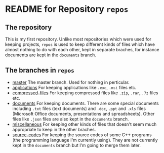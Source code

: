 # README for Repository `repos`
## The repository
This is my first repository. Unlike most repositories which were used for keeping projects, `repos` is used to keep different kinds of files which have almost nothing to do with each other, kept in separate braches, for instance documents are kept in the `documents` branch.

## The branches in `repos`
* [master](https://github.com/medoric/repos/tree/master)
The master branch. Used for nothing in perticular.
* [applications](https://github.com/medoric/repos/tree/applications)
For keeping applications like `.exe`, `.msi` files etc.
* [compressed-files](https://github.com/medoric/repos/tree/compressed-files)
For keeping compressed files like `.zip`, `.rar`, `.7z` files etc.
* [documents](https://github.com/medoric/repos/tree/documents)
For keeping documents. There are some special documents including `.txt` files (text documents) and `.doc`, `.ppt` and `.xls` files (Microsoft Office documents, presentations and spreadsheets). Other files like `.json` files are also kept in the `documents` branch.
* [miscellaneous](https://github.com/medoric/repos/tree/miscellaneous)
For keeping other kinds of files that doesn't seem much appropriate to keep in the other braches.
* [source-codes](https://github.com/medoric/repos/tree/source-codes)
For keeping the source codes of some C++ programs (the programming language I'm currently using). They are not currently kept in the `documents` branch but I'm going to merge them later.
